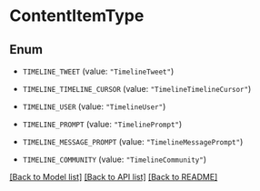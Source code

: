 # ContentItemType

## Enum


* `TIMELINE_TWEET` (value: `"TimelineTweet"`)

* `TIMELINE_TIMELINE_CURSOR` (value: `"TimelineTimelineCursor"`)

* `TIMELINE_USER` (value: `"TimelineUser"`)

* `TIMELINE_PROMPT` (value: `"TimelinePrompt"`)

* `TIMELINE_MESSAGE_PROMPT` (value: `"TimelineMessagePrompt"`)

* `TIMELINE_COMMUNITY` (value: `"TimelineCommunity"`)


[[Back to Model list]](../README.md#documentation-for-models) [[Back to API list]](../README.md#documentation-for-api-endpoints) [[Back to README]](../README.md)


